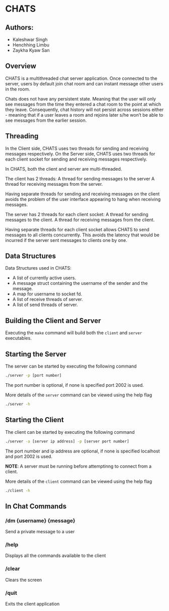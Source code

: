 # CHATS

## Authors:
+ Kaleshwar Singh
+ Henchhing Limbu
+ Zaykha Kyaw San

## Overview
CHATS is a multithreaded chat server application. Once connected to the server, users by default join chat room and can instant message other users in the room.

Chats does not have any persistent state. Meaning that the user will only see messages from the time they entered a chat room to the point at which they leave. Consequently, chat history will not persist across sessions either - meaning that if a user leaves a room and rejoins later s/he won’t be able to see messages from the earlier session.

## Threading
In the Client side, CHATS uses two threads for sending and receiving messages respectively. On the Server side, CHATS uses two threads for each client socket for sending and receiving messages respectively. 

In CHATS, both the client and server are multi-threaded. 

The client has 2 threads:
A thread for sending messages to the server
A thread for receiving messages from the server.

Having separate threads for sending and receiving messages on the client avoids the problem of the user interface appearing to hang when receiving messages.

The server has 2 threads for each client socket:
A thread for sending messages to the client.
A thread for receiving messages from the client.

Having separate threads for each client socket allows CHATS to send messages to all clients concurrently. This avoids the latency that would be incurred if the server sent messages to clients one by one.

## Data Structures
Data Structures used in CHATS:
* A list of currently active users.
* A message struct containing the username of the sender and the message.
* A map for username to socket fd.
* A list of receive threads of server.
* A list of send threads of server.

## Building the Client and Server ##
Executing the `make` command will build both the `client` and `server` executables.

## Starting the Server ##
The server can be started by executing the following command
```bash
./server -p [port number]
```
The port number is optional, if none is specified port 2002 is used.

More details of the `server` command can be viewed using the help flag
```bash
./server -h
```
## Starting the Client ##
The client can be started by executing the following command
```bash
./server -a [server ip address] -p [server port number]
```
The port number and ip address are optional, if none is specified localhost and port 2002 is used.

__NOTE__: A server must be running before attemptinng to connect from a client.

More details of the `client` command can be viewed using the help flag
```bash
./client -h
```

## In Chat Commands
### /dm {username} {message}  
Send a private message to a user
### /help
Displays all the commands available to the client
### /clear
Clears the screen
### /quit
Exits the client application
